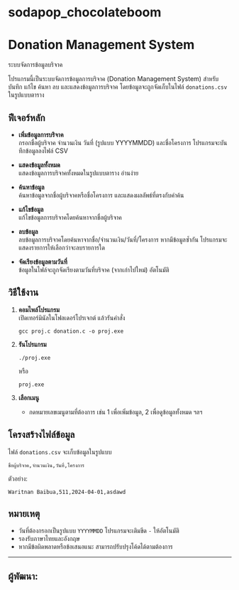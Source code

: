 # sodapop_chocolateboom

# Donation Management System
ระบบจัดการข้อมูลบริจาค

โปรแกรมนี้เป็นระบบจัดการข้อมูลการบริจาค (Donation Management System) สำหรับบันทึก แก้ไข ค้นหา ลบ และแสดงข้อมูลการบริจาค โดยข้อมูลจะถูกจัดเก็บในไฟล์ `donations.csv` ในรูปแบบตาราง

## ฟีเจอร์หลัก

- **เพิ่มข้อมูลการบริจาค**  
  กรอกชื่อผู้บริจาค จำนวนเงิน วันที่ (รูปแบบ YYYYMMDD) และชื่อโครงการ โปรแกรมจะบันทึกข้อมูลลงไฟล์ CSV

- **แสดงข้อมูลทั้งหมด**  
  แสดงข้อมูลการบริจาคทั้งหมดในรูปแบบตาราง อ่านง่าย

- **ค้นหาข้อมูล**  
  ค้นหาข้อมูลจากชื่อผู้บริจาคหรือชื่อโครงการ และแสดงผลลัพธ์ที่ตรงกับคำค้น

- **แก้ไขข้อมูล**  
  แก้ไขข้อมูลการบริจาคโดยค้นหาจากชื่อผู้บริจาค

- **ลบข้อมูล**  
  ลบข้อมูลการบริจาคโดยค้นหาจากชื่อ/จำนวนเงิน/วันที่/โครงการ หากมีข้อมูลซ้ำกัน โปรแกรมจะแสดงรายการให้เลือกว่าจะลบรายการใด

- **จัดเรียงข้อมูลตามวันที่**  
  ข้อมูลในไฟล์จะถูกจัดเรียงตามวันที่บริจาค (จากเก่าไปใหม่) อัตโนมัติ

## วิธีใช้งาน

1. **คอมไพล์โปรแกรม**  
   เปิดเทอร์มินัลในโฟลเดอร์โปรเจกต์ แล้วรันคำสั่ง  
   ```
   gcc proj.c donation.c -o proj.exe
   ```

2. **รันโปรแกรม**  
   ```
   ./proj.exe
   ```
   หรือ  
   ```
   proj.exe
   ```

3. **เลือกเมนู**  
   - กดหมายเลขเมนูตามที่ต้องการ เช่น 1 เพื่อเพิ่มข้อมูล, 2 เพื่อดูข้อมูลทั้งหมด ฯลฯ

## โครงสร้างไฟล์ข้อมูล

ไฟล์ `donations.csv` จะเก็บข้อมูลในรูปแบบ  
```
ชื่อผู้บริจาค,จำนวนเงิน,วันที่,โครงการ
```
ตัวอย่าง:
```
Waritnan Baibua,511,2024-04-01,asdawd
```

## หมายเหตุ

- วันที่ต้องกรอกเป็นรูปแบบ `YYYYMMDD` โปรแกรมจะเติมขีด `-` ให้อัตโนมัติ
- รองรับภาษาไทยและอังกฤษ
- หากมีข้อผิดพลาดหรือข้อเสนอแนะ สามารถปรับปรุงโค้ดได้ตามต้องการ

---
**ผู้พัฒนา:**  
-
